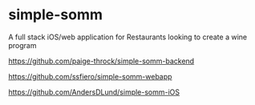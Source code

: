# simple-somm
A full stack iOS/web application for Restaurants looking to create a wine program

https://github.com/paige-throck/simple-somm-backend

https://github.com/ssfiero/simple-somm-webapp

https://github.com/AndersDLund/simple-somm-iOS
